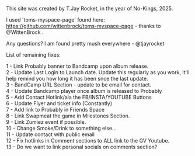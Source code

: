 This site was created by T.Jay Rocket, in the year of No-Kings, 2025.  

I used 'toms-myspace-page' found here: https://github.com/wittenbrock/toms-myspace-page - thanks to @WittenBrock .  

Any questions? I am found pretty mush everywhere - @tjayrocket  

List of remaining fixes:  

1 - Link Probably banner to Bandcamp upon album release.  
2 - Update Last Login to Launch date. Update this regularly as you work, it'll help remind you how long it has been snce the last update.  
3 - BandCamp URL Section - update to be email for contact.  
4 - Update Bandcamp player once album is released to Probably  
5 - Add Contact Hotlink/ala the FB/INSTA/YOUTUBE Buttons  
6 - Update Flyer and ticket info (Constantly)  
7 - Add link to Probably in Friends Space  
8 - Link Swapmeat the game in Milestones Section.  
9 - Link Zumiez event if possible.  
10 - Change Smoke/Drink to something else...  
11 - Update contact with public email  
12 - Fix hotlinks in Comment sections to ALL link to the GV Youtube.  
13 - Do we want to link personal socials on comments section?